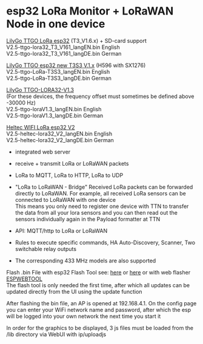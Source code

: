 # esp32 LoRa Monitor + LoRaWAN Node in one device
[LilyGo TTGO LoRa esp32](https://github.com/LilyGO/TTGO-LoRa32-V2.1) (T3_V1.6.x) + SD-card support      
V2.5-ttgo-lora32_T3_V161_langEN.bin  English   
V2.5-ttgo-lora32_T3_V161_langDE.bin  German

[LilyGo TTGO esp32 new T3S3 V.1.x](https://www.lilygo.cc/products/t3s3-v1-0?variant=42586879688885) (H596 with SX1276)   
V2.5-ttgo-LoRa-T3S3_langEN.bin English   
V2.5-ttgo-LoRa-T3S3_langDE.bin German 

[LilyGo TTGO-LORA32-V1.3](https://github.com/LilyGO/TTGO-LORA32/tree/LilyGO-V1.3-868)      
(For these devices, the frequency offset must sometimes be defined above -30000 Hz)      
V2.5-ttgo-loraV1.3_langEN.bin  English   
V2.5-ttgo-loraV1.3_langDE.bin  German

[Heltec WIFI LoRa esp32 V2](https://resource.heltec.cn/download/Manual%20Old/WiFi%20Lora32Manual.pdf)    
V2.5-heltec-lora32_V2_langEN.bin  English   
V2.5-heltec-lora32_V2_langDE.bin  German

* integrated web server
  
* receive + transmit LoRa or LoRaWAN packets

* LoRa to MQTT, LoRa to HTTP, LoRa to UDP

* "LoRa to LoRaWAN - Bridge" Received LoRa packets can be forwarded directly to LoRaWAN. For example, all received LoRa sensors can be connected to LoRaWAN with one device   
  This means you only need to register one device with TTN to transfer the data from all your lora sensors and you can then read out the sensors individually again in the Payload formatter at TTN

* API: MQTT/http to LoRa or LoRaWAN

* Rules to execute specific commands, HA Auto-Discovery, Scanner, Two switchable relay outputs
  
* The corresponding 433 MHz models are also supported

Flash .bin File with esp32 Flash Tool see: [here](https://www.aeq-web.com/esp32-flash-tool-exported-program-upload-bin-hex-file/?lang=en) or [here](Flash-Instructions/Flash-Instructions.pdf)  or with web flasher [ESPWEBTOOL](https://esp.huhn.me/)  
The flash tool is only needed the first time, after which all updates can be updated directly from the UI using the update function

After flashing the bin file, an AP is opened at 192.168.4.1. On the config page you can enter your WiFi network name and password, after which the esp will be logged into your own network the next time you start it

In order for the graphics to be displayed, 3 js files must be loaded from the /lib directory via WebUI with ip/uploadjs
